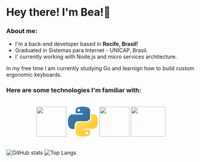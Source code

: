 # Hey there! I'm Bea!👋

### About me:
- I'm a back-end developer based in **Recife, Brasil!** 
- Graduated in Sistemas para Internet - UNICAP, Brasil.
- I' currently working with Node.js and micro services architecture. 

In my free time I am currently studying Go and learnign how to build custom ergonomic keyboards.


### Here are some technologies I'm familiar with:
<br/>
<div align="center">
  <img src="https://upload.wikimedia.org/wikipedia/commons/thumb/4/4c/Typescript_logo_2020.svg/1200px-Typescript_logo_2020.svg.png" width="80px" height="80px">
  <img src="assets/python-5.svg" width="80px" height="80px">
  <img src="https://cdn.iconscout.com/icon/free/png-256/free-java-3628857-3029997.png" width="80px" height="80px">
  <img src="https://upload.wikimedia.org/wikipedia/commons/thumb/a/a7/React-icon.svg/2300px-React-icon.svg.png" width="92px" height="80px">
</div>
<br/>



![GitHub stats](https://github-readme-stats.vercel.app/api?username=bea-codes&show_icons=true&theme=tokyonight)
![Top Langs](https://github-readme-stats.vercel.app/api/top-langs/?username=bea-codes&theme=tokyonight)
<br/>





  

